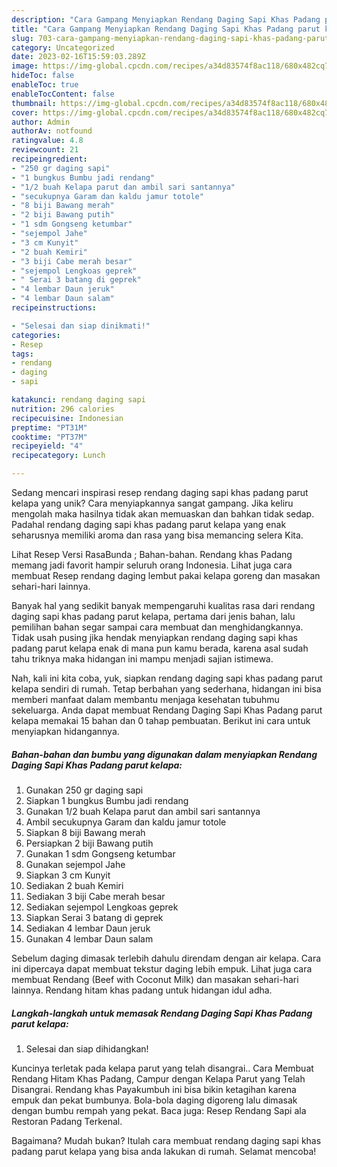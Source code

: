 ```yaml
---
description: "Cara Gampang Menyiapkan Rendang Daging Sapi Khas Padang parut kelapa yang Bisa Manjain Lidah"
title: "Cara Gampang Menyiapkan Rendang Daging Sapi Khas Padang parut kelapa yang Bisa Manjain Lidah"
slug: 703-cara-gampang-menyiapkan-rendang-daging-sapi-khas-padang-parut-kelapa-yang-bisa-manjain-lidah
category: Uncategorized
date: 2023-02-16T15:59:03.289Z
image: https://img-global.cpcdn.com/recipes/a34d83574f8ac118/680x482cq70/rendang-daging-sapi-khas-padang-parut-kelapa-foto-resep-utama.jpg
hideToc: false
enableToc: true
enableTocContent: false
thumbnail: https://img-global.cpcdn.com/recipes/a34d83574f8ac118/680x482cq70/rendang-daging-sapi-khas-padang-parut-kelapa-foto-resep-utama.jpg
cover: https://img-global.cpcdn.com/recipes/a34d83574f8ac118/680x482cq70/rendang-daging-sapi-khas-padang-parut-kelapa-foto-resep-utama.jpg
author: Admin
authorAv: notfound
ratingvalue: 4.8
reviewcount: 21
recipeingredient:
- "250 gr daging sapi"
- "1 bungkus Bumbu jadi rendang"
- "1/2 buah Kelapa parut dan ambil sari santannya"
- "secukupnya Garam dan kaldu jamur totole"
- "8 biji Bawang merah"
- "2 biji Bawang putih"
- "1 sdm Gongseng ketumbar"
- "sejempol Jahe"
- "3 cm Kunyit"
- "2 buah Kemiri"
- "3 biji Cabe merah besar"
- "sejempol Lengkoas geprek"
- " Serai 3 batang di geprek"
- "4 lembar Daun jeruk"
- "4 lembar Daun salam"
recipeinstructions:

- "Selesai dan siap dinikmati!"
categories:
- Resep
tags:
- rendang
- daging
- sapi

katakunci: rendang daging sapi 
nutrition: 296 calories
recipecuisine: Indonesian
preptime: "PT31M"
cooktime: "PT37M"
recipeyield: "4"
recipecategory: Lunch

---
```





Sedang mencari inspirasi resep rendang daging sapi khas padang parut kelapa yang unik? Cara menyiapkannya sangat gampang. Jika keliru mengolah maka hasilnya tidak akan memuaskan dan bahkan tidak sedap. Padahal rendang daging sapi khas padang parut kelapa yang enak seharusnya memiliki aroma dan rasa yang bisa memancing selera Kita.





Lihat Resep Versi RasaBunda ; Bahan-bahan. Rendang khas Padang memang jadi favorit hampir seluruh orang Indonesia. Lihat juga cara membuat Resep rendang daging lembut pakai kelapa goreng dan masakan sehari-hari lainnya.

Banyak hal yang sedikit banyak mempengaruhi kualitas rasa dari rendang daging sapi khas padang parut kelapa, pertama dari jenis bahan, lalu pemilihan bahan segar sampai cara membuat dan menghidangkannya. Tidak usah pusing jika hendak menyiapkan rendang daging sapi khas padang parut kelapa enak di mana pun kamu berada, karena asal sudah tahu triknya maka hidangan ini mampu menjadi sajian istimewa.






Nah, kali ini kita coba, yuk, siapkan rendang daging sapi khas padang parut kelapa sendiri di rumah. Tetap berbahan yang sederhana, hidangan ini bisa memberi manfaat dalam membantu menjaga kesehatan tubuhmu sekeluarga. Anda dapat membuat Rendang Daging Sapi Khas Padang parut kelapa memakai 15 bahan dan 0 tahap pembuatan. Berikut ini cara untuk menyiapkan hidangannya.

<!--inarticleads1-->

##### Bahan-bahan dan bumbu yang digunakan dalam menyiapkan Rendang Daging Sapi Khas Padang parut kelapa:

1. Gunakan 250 gr daging sapi
1. Siapkan 1 bungkus Bumbu jadi rendang
1. Gunakan 1/2 buah Kelapa parut dan ambil sari santannya
1. Ambil secukupnya Garam dan kaldu jamur totole
1. Siapkan 8 biji Bawang merah
1. Persiapkan 2 biji Bawang putih
1. Gunakan 1 sdm Gongseng ketumbar
1. Gunakan sejempol Jahe
1. Siapkan 3 cm Kunyit
1. Sediakan 2 buah Kemiri
1. Sediakan 3 biji Cabe merah besar
1. Sediakan sejempol Lengkoas geprek
1. Siapkan  Serai 3 batang di geprek
1. Sediakan 4 lembar Daun jeruk
1. Gunakan 4 lembar Daun salam


Sebelum daging dimasak terlebih dahulu direndam dengan air kelapa. Cara ini dipercaya dapat membuat tekstur daging lebih empuk. Lihat juga cara membuat Rendang (Beef with Coconut Milk) dan masakan sehari-hari lainnya. Rendang hitam khas padang untuk hidangan idul adha. 

<!--inarticleads2-->

##### Langkah-langkah untuk memasak Rendang Daging Sapi Khas Padang parut kelapa:


1. Selesai dan siap dihidangkan!

Kuncinya terletak pada kelapa parut yang telah disangrai.. Cara Membuat Rendang Hitam Khas Padang, Campur dengan Kelapa Parut yang Telah Disangrai. Rendang khas Payakumbuh ini bisa bikin ketagihan karena empuk dan pekat bumbunya. Bola-bola daging digoreng lalu dimasak dengan bumbu rempah yang pekat. Baca juga: Resep Rendang Sapi ala Restoran Padang Terkenal. 

Bagaimana? Mudah bukan? Itulah cara membuat rendang daging sapi khas padang parut kelapa yang bisa anda lakukan di rumah. Selamat mencoba!
